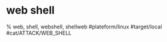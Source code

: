 # web shell

% web, shell, webshell, shellweb
#plateform/linux #target/local #cat/ATTACK/WEB_SHELL 
